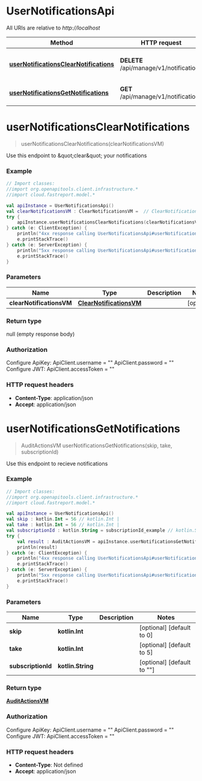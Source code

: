 # UserNotificationsApi

All URIs are relative to *http://localhost*

Method | HTTP request | Description
------------- | ------------- | -------------
[**userNotificationsClearNotifications**](UserNotificationsApi.md#userNotificationsClearNotifications) | **DELETE** /api/manage/v1/notifications | Use this endpoint to \&quot;clear\&quot; your notifications
[**userNotificationsGetNotifications**](UserNotificationsApi.md#userNotificationsGetNotifications) | **GET** /api/manage/v1/notifications | Use this endpoint to recieve notifications


<a id="userNotificationsClearNotifications"></a>
# **userNotificationsClearNotifications**
> userNotificationsClearNotifications(clearNotificationsVM)

Use this endpoint to \&quot;clear\&quot; your notifications

### Example
```kotlin
// Import classes:
//import org.openapitools.client.infrastructure.*
//import cloud.fastreport.model.*

val apiInstance = UserNotificationsApi()
val clearNotificationsVM : ClearNotificationsVM =  // ClearNotificationsVM | 
try {
    apiInstance.userNotificationsClearNotifications(clearNotificationsVM)
} catch (e: ClientException) {
    println("4xx response calling UserNotificationsApi#userNotificationsClearNotifications")
    e.printStackTrace()
} catch (e: ServerException) {
    println("5xx response calling UserNotificationsApi#userNotificationsClearNotifications")
    e.printStackTrace()
}
```

### Parameters

Name | Type | Description  | Notes
------------- | ------------- | ------------- | -------------
 **clearNotificationsVM** | [**ClearNotificationsVM**](ClearNotificationsVM.md)|  | [optional]

### Return type

null (empty response body)

### Authorization


Configure ApiKey:
    ApiClient.username = ""
    ApiClient.password = ""
Configure JWT:
    ApiClient.accessToken = ""

### HTTP request headers

 - **Content-Type**: application/json
 - **Accept**: application/json

<a id="userNotificationsGetNotifications"></a>
# **userNotificationsGetNotifications**
> AuditActionsVM userNotificationsGetNotifications(skip, take, subscriptionId)

Use this endpoint to recieve notifications

### Example
```kotlin
// Import classes:
//import org.openapitools.client.infrastructure.*
//import cloud.fastreport.model.*

val apiInstance = UserNotificationsApi()
val skip : kotlin.Int = 56 // kotlin.Int | 
val take : kotlin.Int = 56 // kotlin.Int | 
val subscriptionId : kotlin.String = subscriptionId_example // kotlin.String | 
try {
    val result : AuditActionsVM = apiInstance.userNotificationsGetNotifications(skip, take, subscriptionId)
    println(result)
} catch (e: ClientException) {
    println("4xx response calling UserNotificationsApi#userNotificationsGetNotifications")
    e.printStackTrace()
} catch (e: ServerException) {
    println("5xx response calling UserNotificationsApi#userNotificationsGetNotifications")
    e.printStackTrace()
}
```

### Parameters

Name | Type | Description  | Notes
------------- | ------------- | ------------- | -------------
 **skip** | **kotlin.Int**|  | [optional] [default to 0]
 **take** | **kotlin.Int**|  | [optional] [default to 5]
 **subscriptionId** | **kotlin.String**|  | [optional] [default to &quot;&quot;]

### Return type

[**AuditActionsVM**](AuditActionsVM.md)

### Authorization


Configure ApiKey:
    ApiClient.username = ""
    ApiClient.password = ""
Configure JWT:
    ApiClient.accessToken = ""

### HTTP request headers

 - **Content-Type**: Not defined
 - **Accept**: application/json

